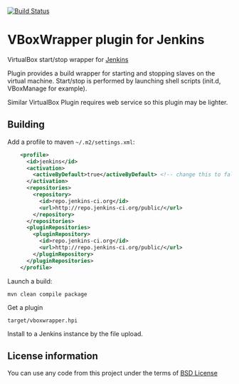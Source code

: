[![Build Status](https://buildhive.cloudbees.com/job/jenkinsci/job/vboxwrapper-plugin/badge/icon)](https://buildhive.cloudbees.com/job/jenkinsci/job/vboxwrapper-plugin/)

VBoxWrapper plugin for Jenkins
==============================

VirtualBox start/stop wrapper for [Jenkins](http://jenkins-ci.org)

Plugin provides a build wrapper for starting and stopping slaves on the virtual machine.
Start/stop is performed by launching shell scripts (init.d, VBoxManage for example).

Similar VirtualBox Plugin requires web service so this plugin may be lighter.

Building
--------

Add a profile to maven `~/.m2/settings.xml`:

```xml
    <profile>
      <id>jenkins</id>
      <activation>
        <activeByDefault>true</activeByDefault> <!-- change this to false, if you don't like to have it on per default -->
      </activation>
      <repositories>
        <repository>
          <id>repo.jenkins-ci.org</id>
          <url>http://repo.jenkins-ci.org/public/</url>
        </repository>
      </repositories>
      <pluginRepositories>
        <pluginRepository>
          <id>repo.jenkins-ci.org</id>
          <url>http://repo.jenkins-ci.org/public/</url>
        </pluginRepository>
      </pluginRepositories>
    </profile>

```

Launch a build:

    mvn clean compile package

Get a plugin

    target/vboxwrapper.hpi

Install to a Jenkins instance by the file upload.

License information
-------------------

You can use any code from this project under the terms of [BSD License](http://opensource.org/licenses/bsd-license.php)

